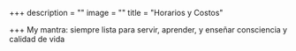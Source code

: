 +++
description = ""
image = ""
title = "Horarios y Costos"

+++
My mantra: siempre lista para servir, aprender, y enseñar consciencia y calidad de vida